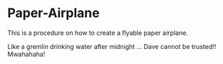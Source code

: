 # Paper-Airplane
This is a procedure on how to create a flyable paper airplane.

Like a gremlin drinking water after midnight ... Dave cannot be trusted!! Mwahahaha!
